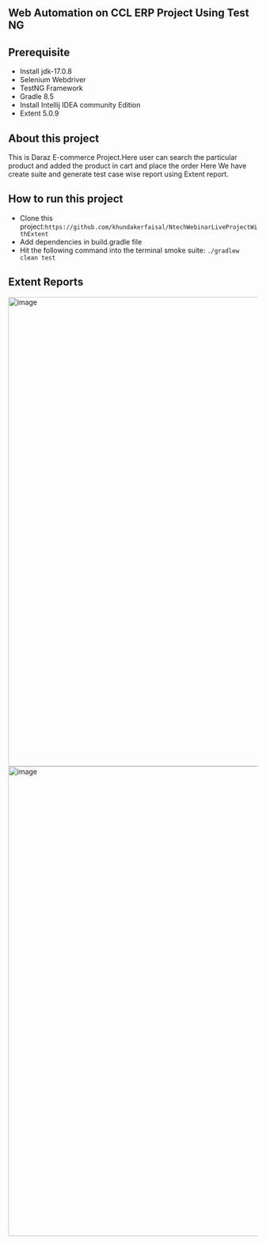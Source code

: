 ## Web Automation on CCL ERP Project Using Test NG
## Prerequisite
- Install jdk-17.0.8
- Selenium Webdriver
- TestNG Framework
- Gradle 8.5
- Install Intellij IDEA community Edition
- Extent 5.0.9
## About this project
This is Daraz E-commerce Project.Here user can search the particular product and added the product
in cart and place the order Here We have create  suite and generate test case wise report using Extent report.

## How to run this project
- Clone this project:```https://github.com/khundakerfaisal/NtechWebinarLiveProjectWithExtent```
- Add dependencies in build.gradle file
- Hit the following command into the terminal smoke suite: ```./gradlew clean test ```


## Extent Reports
<img width="1898" height="949" alt="image" src="https://github.com/user-attachments/assets/4601ff15-3b57-4487-801a-118e673dc626" />
<img width="1899" height="950" alt="image" src="https://github.com/user-attachments/assets/6649efa0-ea27-4f97-9c5a-53d445b66ac2" />

